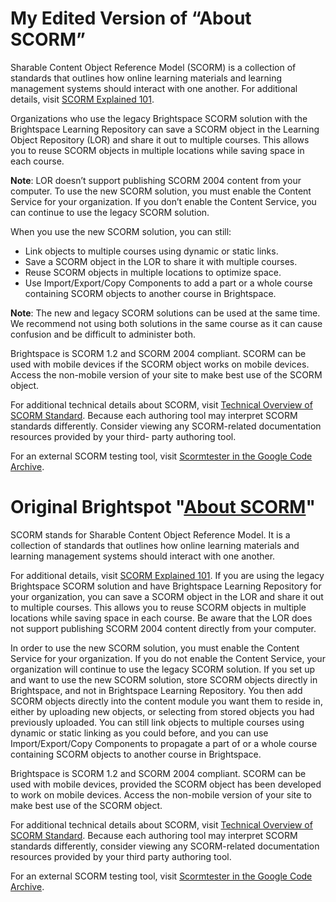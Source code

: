 # My Edited Version of “About SCORM”

Sharable Content Object Reference Model (SCORM) is a collection of standards that outlines how online learning materials and learning management systems should interact with one another. For additional details, visit [SCORM Explained 101](https://scorm.com/scorm-explained/). 

Organizations who use the legacy Brightspace SCORM solution with the Brightspace Learning Repository can save a SCORM object in the Learning Object Repository (LOR) and share it out to multiple courses. This allows you to reuse SCORM objects in multiple locations while saving space in each course. 

**Note**: LOR doesn’t support publishing SCORM 2004 content from your computer.
To use the new SCORM solution, you must enable the Content Service for your organization. If you don’t enable the Content Service, you can continue to use the legacy SCORM solution.

When you use the new SCORM solution, you can still:
- Link objects to multiple courses using dynamic or static links.
- Save a SCORM object in the LOR to share it with multiple courses.
- Reuse SCORM objects in multiple locations to optimize space.
- Use Import/Export/Copy Components to add a part or a whole course containing SCORM objects to another course in Brightspace.

**Note**: The new and legacy SCORM solutions can be used at the same time. We recommend not using both solutions in the same course as it can cause confusion and be difficult to administer both. 

Brightspace is SCORM 1.2 and SCORM 2004 compliant. SCORM can be used with mobile devices if the SCORM object works on mobile devices. Access the non-mobile version of your site to make best use of the SCORM object.

For additional technical details about SCORM, visit [Technical Overview of SCORM Standard](https://scorm.com/scorm-explained/technical-scorm/). Because each authoring tool may interpret SCORM standards differently. Consider viewing any SCORM-related documentation resources provided by your third- party authoring tool.

For an external SCORM testing tool, visit [Scormtester in the Google Code Archive](https://code.google.com/archive/p/scormtester/).



# Original Brightspot "[About SCORM](https://community.d2l.com/brightspace/kb/articles/5400-about-scorm)"

SCORM stands for Sharable Content Object Reference Model. It is a collection of standards that outlines how online learning materials and learning management systems should interact with one another.

For additional details, visit [SCORM Explained 101](https://scorm.com/scorm-explained/). If you are using the legacy Brightspace SCORM solution and have Brightspace Learning Repository for your organization, you can save a SCORM object in the LOR and share it out to multiple courses. This allows you to reuse SCORM objects in multiple locations while saving space in each course. Be aware that the LOR does not support publishing SCORM 2004 content directly from your computer.

In order to use the new SCORM solution, you must enable the Content Service for your organization. If you do not enable the Content Service, your organization will continue to use the legacy SCORM solution. If you set up and want to use the new SCORM solution, store SCORM objects directly in Brightspace, and not in Brightspace Learning Repository. You then add SCORM objects directly into the content module you want them to reside in, either by uploading new objects, or selecting from stored objects you had previously uploaded. You can still link objects to multiple courses using dynamic or static linking as you could before, and you can use Import/Export/Copy Components to propagate a part of or a whole course containing SCORM objects to another course in Brightspace.

Brightspace is SCORM 1.2 and SCORM 2004 compliant. SCORM can be used with mobile devices, provided the SCORM object has been developed to work on mobile devices. Access the non-mobile version of your site to make best use of the SCORM object.

For additional technical details about SCORM, visit [Technical Overview of SCORM Standard](https://scorm.com/scorm-explained/technical-scorm/). Because each authoring tool may interpret SCORM standards differently, consider viewing any SCORM-related documentation resources provided by your third party authoring tool.

For an external SCORM testing tool, visit [Scormtester in the Google Code Archive](https://code.google.com/archive/p/scormtester/).
